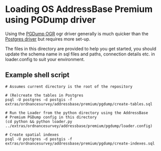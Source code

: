 # Loading OS AddressBase Premium using PGDump driver

Using the [PGDump OGR](http://www.gdal.org/ogr/drv_pgdump.html) ogr driver generally is much quicker than the [Postgres driver](http://www.gdal.org/ogr/drv_pg.html) but requires more set-up.

The files in this directory are provided to help you get started, you should update the schema name in sql files and paths, connection details etc. in loader.config to suit your environment.

## Example shell script

    # Assumes current directory is the root of the repository

    # (Re)create the tables in Postgres
    psql -U postgres -d postgis -f extras/ordnancesurvey/addressbase/premium/pgdump/create-tables.sql

    # Run the Loader from the python directory using the AddressBase
    # Premium PGDump config in this directory
    (cd python && python loader.py ../extras/ordnancesurvey/addressbase/premium/pgdump/loader.config)

    # Create spatial indexes
    psql -U postgres -d postgis -f extras/ordnancesurvey/addressbase/premium/pgdump/create-indexes.sql
